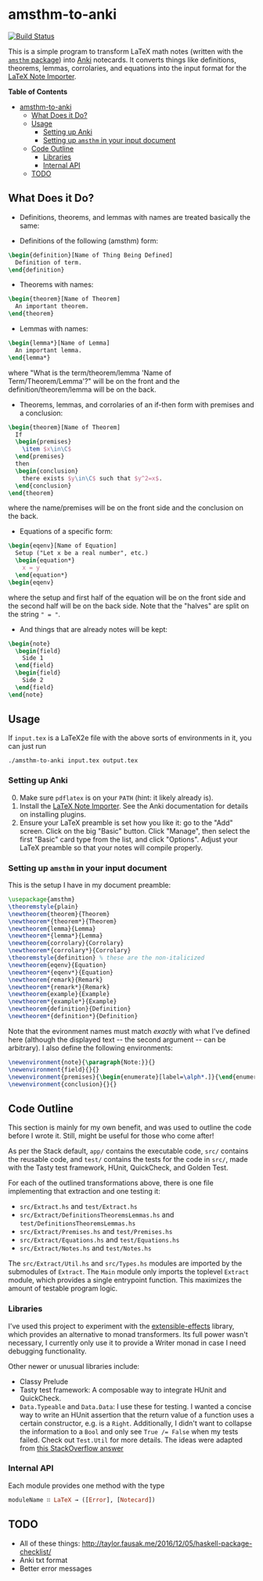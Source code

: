 # amsthm-to-anki

[![Build Status](https://travis-ci.org/siddharthist/amsthm-to-anki.svg?branch=master)](https://travis-ci.org/siddharthist/amsthm-to-anki)

This is a simple program to transform LaTeX math notes (written with
the [`amsthm` package][amsthm]) into [Anki][anki] notecards. It converts things
like definitions, theorems, lemmas, corrolaries, and equations into the input
format for the [LaTeX Note Importer][latex-note-importer].

<!-- markdown-toc start - Don't edit this section. Run M-x markdown-toc-generate-toc again -->
**Table of Contents**

- [amsthm-to-anki](#amsthm-to-anki)
    - [What Does it Do?](#what-does-it-do)
    - [Usage](#usage)
        - [Setting up Anki](#setting-up-anki)
        - [Setting up `amsthm` in your input document](#setting-up-amsthm-in-your-input-document)
    - [Code Outline](#code-outline)
        - [Libraries](#libraries)
        - [Internal API](#internal-api)
    - [TODO](#todo)

<!-- markdown-toc end -->


## What Does it Do?

 * Definitions, theorems, and lemmas with names are treated basically the same:
  - Definitions of the following (amsthm) form:
```tex
\begin{definition}[Name of Thing Being Defined]
  Definition of term.
\end{definition}
```
  - Theorems with names:
```tex
\begin{theorem}[Name of Theorem]
  An important theorem.
\end{theorem}
```
  - Lemmas with names:
```tex
\begin{lemma*}[Name of Lemma]
  An important lemma.
\end{lemma*}
```
  where "What is the term/theorem/lemma 'Name of Term/Theorem/Lemma'?" will be
  on the front and the definition/theorem/lemma will be on the back.
 * Theorems, lemmas, and corrolaries of an if-then form with premises and a
   conclusion:
```tex
\begin{theorem}[Name of Theorem]
  If
  \begin{premises}
    \item $x\in\C$
  \end{premises}
  then
  \begin{conclusion}
    there exists $y\in\C$ such that $y^2=x$.
  \end{conclusion}
\end{theorem}
```
  where the name/premises will be on the front side and the conclusion on the
  back.
 * Equations of a specific form:
```tex
\begin{eqenv}[Name of Equation]
  Setup ("Let x be a real number", etc.)
  \begin{equation*}
    x = y
  \end{equation*}
\begin{eqenv}
```
  where the setup and first half of the equation will be on the front side and the 
  second half will be on the back side. Note that the "halves" are split on the
  string `" = "`.
 * And things that are already notes will be kept:
```tex
\begin{note}
  \begin{field}
    Side 1
  \end{field}
  \begin{field}
    Side 2
  \end{field}
\end{note}
```

## Usage

If `input.tex` is a LaTeX2e file with the above sorts of environments in it, you can just run 
```
./amsthm-to-anki input.tex output.tex
```

### Setting up Anki

 0. Make sure `pdflatex` is on your `PATH` (hint: it likely already is).
 1. Install the [LaTeX Note Importer][latex-note-importer].
    See the Anki documentation for details on installing plugins.
 2. Ensure your LaTeX preamble is set how you like it: go to the "Add" screen.
    Click on the big "Basic" button. Click "Manage", then select the first
    "Basic" card type from the list, and click "Options". Adjust your LaTeX
    preamble so that your notes will compile properly.

### Setting up `amsthm` in your input document

This is the setup I have in my document preamble:
```latex
\usepackage{amsthm}
\theoremstyle{plain}
\newtheorem{theorem}{Theorem}
\newtheorem*{theorem*}{Theorem}
\newtheorem{lemma}{Lemma}
\newtheorem*{lemma*}{Lemma}
\newtheorem{corrolary}{Corrolary}
\newtheorem*{corrolary*}{Corrolary}
\theoremstyle{definition} % these are the non-italicized
\newtheorem{eqenv}{Equation}
\newtheorem*{eqenv*}{Equation}
\newtheorem{remark}{Remark}
\newtheorem*{remark*}{Remark}
\newtheorem{example}{Example}
\newtheorem*{example*}{Example}
\newtheorem{definition}{Definition}
\newtheorem*{definition*}{Definition}
```
Note that the evironment names must match _exactly_ with what I've defined here
(although the displayed text -- the second argument -- can be arbitrary). I also
define the following environments:
```latex
\newenvironment{note}{\paragraph{Note:}}{}
\newenvironment{field}{}{}
\newenvironment{premises}{\begin{enumerate}[label=\alph*.]}{\end{enumerate}}
\newenvironment{conclusion}{}{}
```

## Code Outline
This section is mainly for my own benefit, and was used to outline the code
before I wrote it. Still, might be useful for those who come after!

As per the Stack default, `app/` contains the executable code, `src/` contains
the reusable code, and `test/` contains the tests for the code in `src/`, made
with the Tasty test framework, HUnit, QuickCheck, and Golden Test.

For each of the outlined transformations above, there is one file implementing
that extraction and one testing it:

 * `src/Extract.hs` 
 and `test/Extract.hs`
 * `src/Extract/DefinitionsTheoremsLemmas.hs` 
 and `test/DefinitionsTheoremsLemmas.hs`
 * `src/Extract/Premises.hs` 
 and `test/Premises.hs`
 * `src/Extract/Equations.hs` 
 and `test/Equations.hs`
 * `src/Extract/Notes.hs` 
 and `test/Notes.hs`
 
The `src/Extract/Util.hs` and `src/Types.hs` modules are imported by the
submodules of `Extract`. The `Main` module only imports the toplevel `Extract`
module, which provides a single entrypoint function. This maximizes the amount
of testable program logic.

### Libraries

I've used this project to experiment with
the [extensible-effects][extensible-effects] library, which provides an
alternative to monad transformers. Its full power wasn't necessary, I currently
only use it to provide a Writer monad in case I need debugging functionality.

Other newer or unusual libraries include:
 * Classy Prelude 
 * Tasty test framework: A composable way to integrate HUnit and QuickCheck.
 * `Data.Typeable` and `Data.Data`: I use these for testing. I wanted a concise
   way to write an HUnit assertion that the return value of a function uses a
   certain constructor, e.g. is a `Right`. Additionally, I didn't want to
   collapse the information to a `Bool` and only see `True /= False` when my
   tests failed. Check out `Test.Util` for more details. The ideas were adapted
   from [this StackOverflow answer][so]

### Internal API

Each module provides one method with the type
```haskell
moduleName ∷ LaTeX → ([Error], [Notecard])
```

## TODO
 
 * All of these things: http://taylor.fausak.me/2016/12/05/haskell-package-checklist/
 * Anki txt format
 * Better error messages

[amsthm]: http://www.ctan.org/pkg/amsthm
[anki]: http://ankisrs.net/
[latex-note-importer]: http://reh.math.uni-duesseldorf.de/~zibrowius/LatexNoteImporter/
[extensible-effects]: https://hackage.haskell.org/package/extensible-effects
[so]: http://stackoverflow.com/questions/25587501/test-if-a-value-matches-a-constructor
